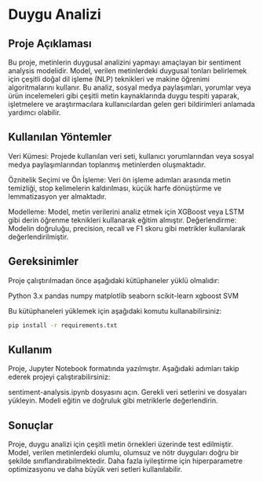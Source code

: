 # Duygu Analizi

## Proje Açıklaması

Bu proje, metinlerin duygusal analizini yapmayı amaçlayan bir sentiment analysis modelidir. Model, verilen metinlerdeki duygusal tonları belirlemek için çeşitli doğal dil işleme (NLP) teknikleri ve makine öğrenimi algoritmalarını kullanır. Bu analiz, sosyal medya paylaşımları, yorumlar veya ürün incelemeleri gibi çeşitli metin kaynaklarında duygu tespiti yaparak, işletmelere ve araştırmacılara kullanıcılardan gelen geri bildirimleri anlamada yardımcı olabilir.

## Kullanılan Yöntemler

Veri Kümesi: Projede kullanılan veri seti, kullanıcı yorumlarından veya sosyal medya paylaşımlarından toplanmış metinlerden oluşmaktadır.

Öznitelik Seçimi ve Ön İşleme: Veri ön işleme adımları arasında metin temizliği, stop kelimelerin kaldırılması, küçük harfe dönüştürme ve lemmatizasyon yer almaktadır.

Modelleme: Model, metin verilerini analiz etmek için XGBoost veya LSTM gibi derin öğrenme teknikleri kullanarak eğitim almıştır.
Değerlendirme: Modelin doğruluğu, precision, recall ve F1 skoru gibi metrikler kullanılarak değerlendirilmiştir.

## Gereksinimler

Proje çalıştırılmadan önce aşağıdaki kütüphaneler yüklü olmalıdır:

Python 3.x
pandas
numpy
matplotlib
seaborn
scikit-learn
xgboost
SVM

Bu kütüphaneleri yüklemek için aşağıdaki komutu kullanabilirsiniz:

```bash
pip install -r requirements.txt
```


## Kullanım
Proje, Jupyter Notebook formatında yazılmıştır. Aşağıdaki adımları takip ederek projeyi çalıştırabilirsiniz:

sentiment-analysis.ipynb dosyasını açın.
Gerekli veri setlerini ve dosyaları yükleyin.
Modeli eğitin ve doğruluk gibi metriklerle değerlendirin.

## Sonuçlar
Proje, duygu analizi için çeşitli metin örnekleri üzerinde test edilmiştir. Model, verilen metinlerdeki olumlu, olumsuz ve nötr duyguları doğru bir şekilde sınıflandırabilmektedir. Daha fazla iyileştirme için hiperparametre optimizasyonu ve daha büyük veri setleri kullanılabilir.

